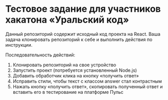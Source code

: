# Тестовое задание для участников хакатона «Уральский код»

Данный репозиторий содержит исходный код проекта на React.
Ваша задача клонировать репозиторий к себе и выполнить действия по инструкции.

Последовательность действий:

1) Клонировать репозиторий на свое устройство
2) Запустить проект (потребуется установленный Node.js)
3) Добавить обработчик клика на кнопку «получить ответ»
4) Исправить стили, чтобы текст с классом answer стал контрастным
5) Нажать кнопку «получить ответ», скопировать полученный ответ и вставить его в тестирование на платформе Пульс
